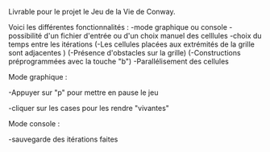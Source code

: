 Livrable pour le projet le Jeu de la Vie de Conway. 

Voici les différentes fonctionnalités :
-mode graphique ou console
-possibilité d'un fichier d'entrée ou d'un choix manuel des celllules
-choix du temps entre les itérations
(-Les cellules placées aux extrémités de la grille sont adjacentes )
(-Présence d'obstacles sur la grille)
(-Constructions préprogrammées avec la touche "b")
-Parallélisement des cellules


Mode graphique :

-Appuyer sur "p" pour mettre en pause le jeu

-cliquer sur les cases pour les rendre "vivantes"

Mode console :

-sauvegarde des itérations faites
